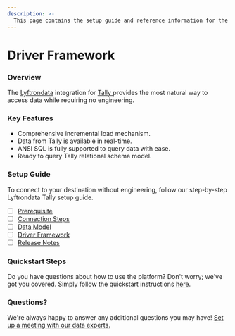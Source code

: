 ```yaml
---
description: >-
  This page contains the setup guide and reference information for the Tally source connector.
---
```


# Driver Framework

### Overview

The [Lyftrondata](https://www.lyftrondata.com/) integration for [Tally](https://www.lyftrondata.com/integration/tally/)[ ](https://www.lyftrondata.com/integration/tally/)provides the most natural way to access data while requiring no engineering.

### Key Features

* Comprehensive incremental load mechanism.
* Data from Tally is available in real-time.&#x20;
* ANSI SQL is fully supported to query data with ease.
* Ready to query Tally relational schema model.

### Setup Guide

To connect to your destination without engineering, follow our step-by-step Lyftrondata Tally setup guide.

* [ ] [Prerequisite](../../finance-analytics/tally/prerequisite.md)
* [ ] [Connection Steps](../../finance-analytics/tally/connection-steps.md)
* [ ] [Data Model](../../finance-analytics/tally/data-model/)
* [ ] [Driver Framework](../../finance-analytics/tally/driver-framework/)
* [ ] [Release Notes](../../finance-analytics/tally/release-notes.md)

### Quickstart Steps

Do you have questions about how to use the platform? Don't worry; we've got you covered. Simply follow the quickstart instructions [here](../../../quickstart-steps.md).

### Questions? <a href="#questions" id="questions"></a>

We're always happy to answer any additional questions you may have! [Set up a meeting with our data experts.](https://www.lyftrondata.com/book-a-meeting/)


